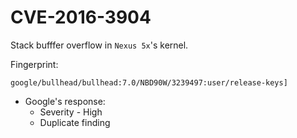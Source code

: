 # CVE-2016-3904

Stack bufffer overflow in `Nexus 5x`'s kernel.

Fingerprint:
```
google/bullhead/bullhead:7.0/NBD90W/3239497:user/release-keys]

```

* Google's response: 
  - Severity - High
  - Duplicate finding
